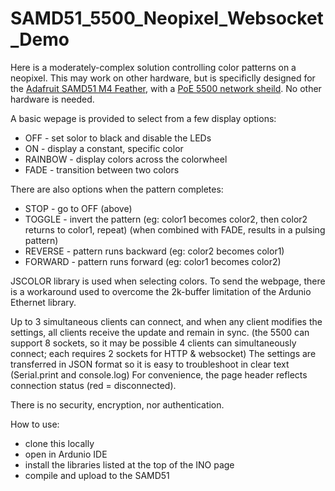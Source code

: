# SAMD51_5500_Neopixel_Websocket_Demo
Here is a moderately-complex solution controlling color patterns on a neopixel.
This may work on other hardware, but is specificlly designed for the [Adafruit SAMD51 M4 Feather](https://www.adafruit.com/product/3857), with a [PoE 5500 network sheild](https://www.amazon.com/gp/product/B08KTVD7BR).
No other hardware is needed.

A basic wepage is provided to select from a few display options:
* OFF - set solor to black and disable the LEDs
* ON - display a constant, specific color
* RAINBOW - display colors across the colorwheel
* FADE - transition between two colors

There are also options when the pattern completes:
* STOP - go to OFF (above)
* TOGGLE - invert the pattern (eg: color1 becomes color2, then color2 returns to color1, repeat)
            (when combined with FADE, results in a pulsing pattern)
* REVERSE - pattern runs backward (eg: color2 becomes color1)
* FORWARD - pattern runs forward (eg: color1 becomes color2)

JSCOLOR library is used when selecting colors.
To send the webpage, there is a workaround used to overcome the 2k-buffer limitation of the Ardunio Ethernet library.

Up to 3 simultaneous clients can connect, and when any client modifies the settings, all clients receive the update and remain in sync.
(the 5500 can support 8 sockets, so it may be possible 4 clients can simultaneously connect; each requires 2 sockets for HTTP & websocket)
The settings are transferred in JSON format so it is easy to troubleshoot in clear text (Serial.print and console.log)
For convenience, the page header reflects connection status (red = disconnected).


There is no security, encryption, nor authentication.

How to use:
* clone this locally
* open in Ardunio IDE
* install the libraries listed at the top of the INO page
* compile and upload to the SAMD51

